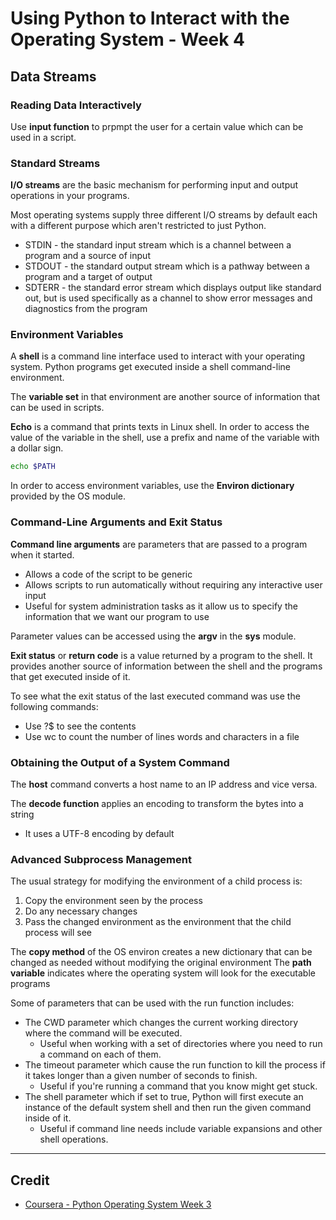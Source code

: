 # Using Python to Interact with the Operating System - Week 4

## Data Streams

### Reading Data Interactively

Use **input function** to prpmpt the user for a certain value which can be used in a script.

### Standard Streams

**I/O streams** are the basic mechanism for performing input and output operations in your programs.

Most operating systems supply three different I/O streams by default each with a different purpose which aren't restricted to just Python.

* STDIN - the standard input stream which is a channel between a program and a source of input
* STDOUT - the standard output stream which is a pathway between a program and a target of output
* SDTERR - the standard error stream which displays output like standard out, but is used specifically as a channel to show error messages and diagnostics from the program

### Environment Variables

A **shell** is a command line interface used to interact with your operating system. Python programs get executed inside a shell command-line environment.

The **variable set** in that environment are another source of information that can be used in scripts.

**Echo** is a command that prints texts in Linux shell. In order to access the value of the variable in the shell, use a prefix and name of the variable with a dollar sign.

```Bash
echo $PATH
```

In order to access environment variables, use the **Environ dictionary** provided by the OS module.

### Command-Line Arguments and Exit Status

**Command line arguments** are parameters that are passed to a program when it started.

* Allows a code of the script to be generic
* Allows scripts to run automatically without requiring any interactive user input
* Useful for system administration tasks as it allow us to specify the information that we want our program to use

Parameter values can be accessed using the **argv** in the **sys** module.

**Exit status** or **return code** is a value returned by a program to the shell. It provides another source of information between the shell and the programs that get executed inside of it.

To see what the exit status of the last executed command was use the following commands:

* Use ?$ to see the contents
* Use wc to count the number of lines words and characters in a file


### Obtaining the Output of a System Command

The **host** command converts a host name to an IP address and vice versa.

The **decode function** applies an encoding to transform the bytes into a string
* It uses a UTF-8 encoding by default

### Advanced Subprocess Management

The usual strategy for modifying the environment of a child process is:

1. Copy the environment seen by the process
2. Do any necessary changes
3. Pass the changed environment as the environment that the child process will see

The **copy method** of the OS environ creates a new dictionary that can be changed as needed without modifying the original environment
The **path variable** indicates where the operating system will look for the executable programs

Some of parameters that can be used with the run function includes:

* The CWD parameter which changes the current working directory where the command will be executed.
    * Useful when working with a set of directories where you need to run a command on each of them.
* The timeout parameter which cause the run function to kill the process if it takes longer than a given number of seconds to finish.
    * Useful if you're running a command that you know might get stuck.
* The shell parameter which if set to true, Python will first execute an instance of the default system shell and then run the given command inside of it.
    * Useful if command line needs include variable expansions and other shell operations.

---

## Credit

* [Coursera - Python Operating System Week 3](https://www.coursera.org/learn/python-operating-system/home/week/3)
